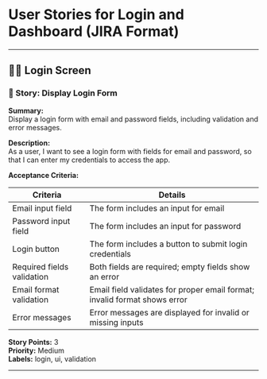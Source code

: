 # User Stories for Login and Dashboard (JIRA Format)

---

## 🧑‍💻 Login Screen

### 📝 Story: Display Login Form

**Summary:**  
Display a login form with email and password fields, including validation and error messages.

**Description:**  
As a user, I want to see a login form with fields for email and password, so that I can enter my credentials to access the app.

**Acceptance Criteria:**

| Criteria                                   | Details                                                                 |
|---------------------------------------------|-------------------------------------------------------------------------|
| Email input field                          | The form includes an input for email                                    |
| Password input field                       | The form includes an input for password                                 |
| Login button                               | The form includes a button to submit login credentials                  |
| Required fields validation                 | Both fields are required; empty fields show an error                    |
| Email format validation                    | Email field validates for proper email format; invalid format shows error|
| Error messages                             | Error messages are displayed for invalid or missing inputs              |

**Story Points:** 3  
**Priority:** Medium  
**Labels:** login, ui, validation

---